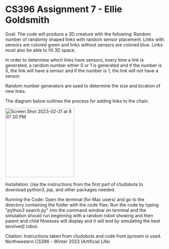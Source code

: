 # CS396 Assignment 7 - Ellie Goldsmith
Goal: The code will produce a 3D creature with the following:
Random number of randomly shaped links with random sensor placement. Links with sensors are colored green and links without sensors are colored blue. Links must also be able to fill 3D space.

In order to determine which links have sensors, every time a link is generated, a random number either 0 or 1 is generated and if the number is 0, the link will have a sensor and if the number is 1, the link will not have a sensor. 

Random number generators are used to determine the size and location of new links.

The diagram below outlines the process for adding links to the chain. 

<img width="219" alt="Screen Shot 2023-02-21 at 8 07 20 PM" src="https://user-images.githubusercontent.com/92822567/220502511-e7ffdbc2-0dd9-43e3-bee3-d93f8daef6fa.png">


Installation: Use the instructions from the first part of r/ludobots to download python3, pip, and other packages needed.

Running the Code: Open the terminal (for Mac users) and go to the directory containing the folder with the code files. Run the code by typing "python3 search.py" into the command window on terminal and the simulation should run beginning with a random robot showing and then parent and child fitnesses will display and it will end by simulating the best (evolved) robot.

Citation: Instructions taken from r/ludobots and code from pyrosim is used. Northwestern CS396 - Winter 2023 (Artificial Life)


